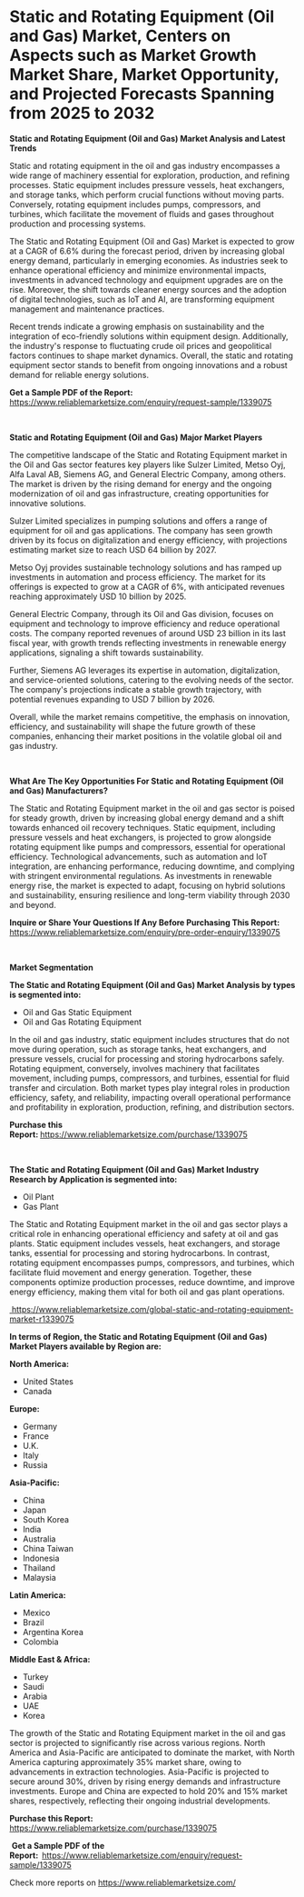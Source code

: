 <p><h1>Static and Rotating Equipment (Oil and Gas) Market, Centers on Aspects such as Market Growth Market Share, Market Opportunity, and Projected Forecasts Spanning from 2025 to 2032</h1></p><p><strong>Static and Rotating Equipment (Oil and Gas) Market Analysis and Latest Trends</strong></p>
<p><p>Static and rotating equipment in the oil and gas industry encompasses a wide range of machinery essential for exploration, production, and refining processes. Static equipment includes pressure vessels, heat exchangers, and storage tanks, which perform crucial functions without moving parts. Conversely, rotating equipment includes pumps, compressors, and turbines, which facilitate the movement of fluids and gases throughout production and processing systems.</p><p>The Static and Rotating Equipment (Oil and Gas) Market is expected to grow at a CAGR of 6.6% during the forecast period, driven by increasing global energy demand, particularly in emerging economies. As industries seek to enhance operational efficiency and minimize environmental impacts, investments in advanced technology and equipment upgrades are on the rise. Moreover, the shift towards cleaner energy sources and the adoption of digital technologies, such as IoT and AI, are transforming equipment management and maintenance practices.</p><p>Recent trends indicate a growing emphasis on sustainability and the integration of eco-friendly solutions within equipment design. Additionally, the industry's response to fluctuating crude oil prices and geopolitical factors continues to shape market dynamics. Overall, the static and rotating equipment sector stands to benefit from ongoing innovations and a robust demand for reliable energy solutions.</p></p>
<p><strong>Get a Sample PDF of the Report:&nbsp;</strong> <a href="https://www.reliablemarketsize.com/enquiry/request-sample/1339075?utm_campaign=2442&utm_medium=2&utm_source=Github&utm_content=ia&utm_term=12042025&utm_id=static-and-rotating-equipment-oil-and-gas">https://www.reliablemarketsize.com/enquiry/request-sample/1339075</a></p>
<p>&nbsp;</p>
<p><strong>Static and Rotating Equipment (Oil and Gas) Major Market Players</strong></p>
<p><p>The competitive landscape of the Static and Rotating Equipment market in the Oil and Gas sector features key players like Sulzer Limited, Metso Oyj, Alfa Laval AB, Siemens AG, and General Electric Company, among others. The market is driven by the rising demand for energy and the ongoing modernization of oil and gas infrastructure, creating opportunities for innovative solutions.</p><p>Sulzer Limited specializes in pumping solutions and offers a range of equipment for oil and gas applications. The company has seen growth driven by its focus on digitalization and energy efficiency, with projections estimating market size to reach USD 64 billion by 2027.</p><p>Metso Oyj provides sustainable technology solutions and has ramped up investments in automation and process efficiency. The market for its offerings is expected to grow at a CAGR of 6%, with anticipated revenues reaching approximately USD 10 billion by 2025.</p><p>General Electric Company, through its Oil and Gas division, focuses on equipment and technology to improve efficiency and reduce operational costs. The company reported revenues of around USD 23 billion in its last fiscal year, with growth trends reflecting investments in renewable energy applications, signaling a shift towards sustainability.</p><p>Further, Siemens AG leverages its expertise in automation, digitalization, and service-oriented solutions, catering to the evolving needs of the sector. The company's projections indicate a stable growth trajectory, with potential revenues expanding to USD 7 billion by 2026.</p><p>Overall, while the market remains competitive, the emphasis on innovation, efficiency, and sustainability will shape the future growth of these companies, enhancing their market positions in the volatile global oil and gas industry.</p></p>
<p>&nbsp;</p>
<p><strong>What Are The Key Opportunities For Static and Rotating Equipment (Oil and Gas) Manufacturers?</strong></p>
<p><p>The Static and Rotating Equipment market in the oil and gas sector is poised for steady growth, driven by increasing global energy demand and a shift towards enhanced oil recovery techniques. Static equipment, including pressure vessels and heat exchangers, is projected to grow alongside rotating equipment like pumps and compressors, essential for operational efficiency. Technological advancements, such as automation and IoT integration, are enhancing performance, reducing downtime, and complying with stringent environmental regulations. As investments in renewable energy rise, the market is expected to adapt, focusing on hybrid solutions and sustainability, ensuring resilience and long-term viability through 2030 and beyond.</p></p>
<p><strong>Inquire or Share Your Questions If Any Before Purchasing This Report:</strong> <a href="https://www.reliablemarketsize.com/enquiry/pre-order-enquiry/1339075?utm_campaign=2442&utm_medium=2&utm_source=Github&utm_content=ia&utm_term=12042025&utm_id=static-and-rotating-equipment-oil-and-gas">https://www.reliablemarketsize.com/enquiry/pre-order-enquiry/1339075</a></p>
<p>&nbsp;</p>
<p><strong>Market Segmentation</strong></p>
<p><strong>The Static and Rotating Equipment (Oil and Gas) Market Analysis by types is segmented into:</strong></p>
<p><ul><li>Oil and Gas Static Equipment</li><li>Oil and Gas Rotating Equipment</li></ul></p>
<p><p>In the oil and gas industry, static equipment includes structures that do not move during operation, such as storage tanks, heat exchangers, and pressure vessels, crucial for processing and storing hydrocarbons safely. Rotating equipment, conversely, involves machinery that facilitates movement, including pumps, compressors, and turbines, essential for fluid transfer and circulation. Both market types play integral roles in production efficiency, safety, and reliability, impacting overall operational performance and profitability in exploration, production, refining, and distribution sectors.</p></p>
<p><strong>Purchase this Report:&nbsp;</strong><a href="https://www.reliablemarketsize.com/purchase/1339075?utm_campaign=2442&utm_medium=2&utm_source=Github&utm_content=ia&utm_term=12042025&utm_id=static-and-rotating-equipment-oil-and-gas">https://www.reliablemarketsize.com/purchase/1339075</a></p>
<p>&nbsp;</p>
<p><strong>The Static and Rotating Equipment (Oil and Gas) Market Industry Research by Application is segmented into:</strong></p>
<p><ul><li>Oil Plant</li><li>Gas Plant</li></ul></p>
<p><p>The Static and Rotating Equipment market in the oil and gas sector plays a critical role in enhancing operational efficiency and safety at oil and gas plants. Static equipment includes vessels, heat exchangers, and storage tanks, essential for processing and storing hydrocarbons. In contrast, rotating equipment encompasses pumps, compressors, and turbines, which facilitate fluid movement and energy generation. Together, these components optimize production processes, reduce downtime, and improve energy efficiency, making them vital for both oil and gas plant operations.</p></p>
<p><a href="https://www.reliablemarketsize.com/global-static-and-rotating-equipment-market-r1339075?utm_campaign=2442&utm_medium=2&utm_source=Github&utm_content=ia&utm_term=12042025&utm_id=static-and-rotating-equipment-oil-and-gas">&nbsp;https://www.reliablemarketsize.com/global-static-and-rotating-equipment-market-r1339075</a></p>
<p><strong>In terms of Region, the Static and Rotating Equipment (Oil and Gas) Market Players available by Region are:</strong></p>
<p>
    <p> <strong> North America: </strong>
        <ul>
            <li>United States</li>
            <li>Canada</li>
        </ul>
        </p> 
    <p> <strong> Europe: </strong>
        <ul>
            <li>Germany</li>
            <li>France</li>
            <li>U.K.</li>
            <li>Italy</li>
            <li>Russia</li>
        </ul>
        </p> 
    <p> <strong> Asia-Pacific: </strong>
        <ul>
            <li>China</li>
            <li>Japan</li>
            <li>South Korea</li>
            <li>India</li>
            <li>Australia</li>
            <li>China Taiwan</li>
            <li>Indonesia</li>
            <li>Thailand</li>
            <li>Malaysia</li>
        </ul>
        </p> 
    <p> <strong> Latin America: </strong>
        <ul>
            <li>Mexico</li>
            <li>Brazil</li>
            <li>Argentina Korea</li>
            <li>Colombia</li>
        </ul>
        </p> 
    <p> <strong> Middle East & Africa: </strong>
        <ul>
            <li>Turkey</li>
            <li>Saudi</li>
            <li>Arabia</li>
            <li>UAE</li>
            <li>Korea</li>
        </ul>
    </p>
    </p>
<p><p>The growth of the Static and Rotating Equipment market in the oil and gas sector is projected to significantly rise across various regions. North America and Asia-Pacific are anticipated to dominate the market, with North America capturing approximately 35% market share, owing to advancements in extraction technologies. Asia-Pacific is projected to secure around 30%, driven by rising energy demands and infrastructure investments. Europe and China are expected to hold 20% and 15% market shares, respectively, reflecting their ongoing industrial developments.</p></p>
<p><strong>Purchase this Report: </strong><a href="https://www.reliablemarketsize.com/purchase/1339075?utm_campaign=2442&utm_medium=2&utm_source=Github&utm_content=ia&utm_term=12042025&utm_id=static-and-rotating-equipment-oil-and-gas">https://www.reliablemarketsize.com/purchase/1339075</a></p>
<p>&nbsp;<strong>Get a Sample PDF of the Report:&nbsp;&nbsp;</strong><a href="https://www.reliablemarketsize.com/enquiry/request-sample/1339075?utm_campaign=2442&utm_medium=2&utm_source=Github&utm_content=ia&utm_term=12042025&utm_id=static-and-rotating-equipment-oil-and-gas">https://www.reliablemarketsize.com/enquiry/request-sample/1339075</a></p>
<p><strong></strong></p>
<p>Check more reports on <a href="https://www.reliablemarketsize.com/?utm_campaign=2442&utm_medium=2&utm_source=Github&utm_content=ia&utm_term=12042025&utm_id=static-and-rotating-equipment-oil-and-gas">https://www.reliablemarketsize.com/</a></p>